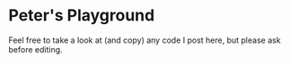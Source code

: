 # Peter's Playground

Feel free to take a look at (and copy) any code I post here, but please ask before editing.
